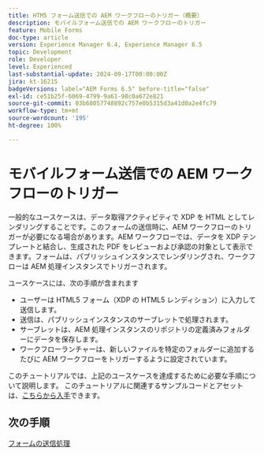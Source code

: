 ```yaml
---
title: HTM5 フォーム送信での AEM ワークフローのトリガー（概要）
description: モバイルフォーム送信での AEM ワークフローのトリガー
feature: Mobile Forms
doc-type: article
version: Experience Manager 6.4, Experience Manager 6.5
topic: Development
role: Developer
level: Experienced
last-substantial-update: 2024-09-17T00:00:00Z
jira: kt-16215
badgeVersions: label="AEM Forms 6.5" before-title="false"
exl-id: ce51b25f-6069-4799-9a61-98c0a672e821
source-git-commit: 03b68057748892c757e0b5315d3a41d0a2e4fc79
workflow-type: tm+mt
source-wordcount: '195'
ht-degree: 100%

---
```


# モバイルフォーム送信での AEM ワークフローのトリガー

一般的なユースケースは、データ取得アクティビティで XDP を HTML としてレンダリングすることです。このフォームの送信時に、AEM ワークフローのトリガーが必要になる場合があります。AEM ワークフローでは、データを XDP テンプレートと結合し、生成された PDF をレビューおよび承認の対象として表示できます。フォームは、パブリッシュインスタンスでレンダリングされ、ワークフローは AEM 処理インスタンスでトリガーされます。

ユースケースには、次の手順が含まれます

* ユーザーは HTML5 フォーム（XDP の HTML5 レンディション）に入力して送信します。
* 送信は、パブリッシュインスタンスのサーブレットで処理されます。
* サーブレットは、AEM 処理インスタンスのリポジトリの定義済みフォルダーにデータを保存します。
* ワークフローランチャーは、新しいファイルを特定のフォルダーに追加するたびに AEM ワークフローをトリガーするように設定されています。

このチュートリアルでは、上記のユースケースを達成するために必要な手順について説明します。 このチュートリアルに関連するサンプルコードとアセットは、[こちらから入手](./deploy-assets.md)できます。


## 次の手順

[フォームの送信処理](./handle-form-submission.md)
